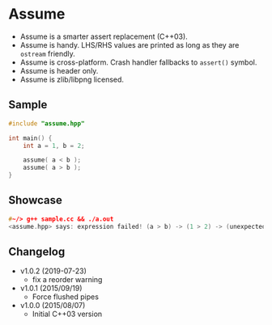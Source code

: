 Assume
======

- Assume is a smarter assert replacement (C++03).
- Assume is handy. LHS/RHS values are printed as long as they are `ostream` friendly.
- Assume is cross-platform. Crash handler fallbacks to `assert()` symbol.
- Assume is header only.
- Assume is zlib/libpng licensed.

## Sample

```c++
#include "assume.hpp"

int main() {
    int a = 1, b = 2;

    assume( a < b );
    assume( a > b );
}
```

## Showcase

```c++
#~/> g++ sample.cc && ./a.out
<assume.hpp> says: expression failed! (a > b) -> (1 > 2) -> (unexpected) at sample.cc:7
```

## Changelog

- v1.0.2 (2019-07-23)
  - fix a reorder warning
- v1.0.1 (2015/09/19)
  - Force flushed pipes
- v1.0.0 (2015/08/07)
  - Initial C++03 version

